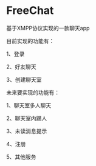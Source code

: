 # FreeChat
基于XMPP协议实现的一款聊天app

目前实现的功能有：

1、登录

2、好友聊天

3、创建聊天室

未来要实现的功能有：

1、聊天室多人聊天

2、聊天室内踢人

3、未读消息提示

4、注册

5、其他服务
